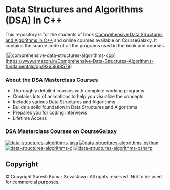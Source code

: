 # Data Structures and Algorithms (DSA) In C++

This  repository is for the students of book [Comprehensive Data Structures and Algorithms in C++](https://www.amazon.in/Comprehensive-Data-Structures-Algorithms-fundamentals/dp/9365898579) and online courses available on CourseGalaxy. It contains the source code of all the programs used in the book and courses.

[![comprehensive-data-structures-algorithms-cpp](https://github.com/user-attachments/assets/19b4ff22-198c-4c99-8cd4-05c3dc4f7766)]
(https://www.amazon.in/Comprehensive-Data-Structures-Algorithms-fundamentals/dp/9365898579)

### About the DSA Masterclass Courses
 * Thoroughly detailed courses with complete working programs
 * Contains lots of animations to help you visualize the concepts
 * Includes various Data Structures and Algorithms 
 * Builds a solid foundation in Data Structures and Algorithms
 * Prepares you for coding interviews 
 * Lifetime Access

### DSA Masterclass Courses on [CourseGalaxy](http://coursegalaxy.com/)

[![data-structures-algorithms-java](https://user-images.githubusercontent.com/96913690/200234744-14a5ed97-085f-44f3-9298-979c2053c580.jpg)](https://coursegalaxy.newzenler.com/courses/data-structures-algorithms-java-masterclass?coupon=GITHUB50)
[![data-structures-algorithms-python](https://user-images.githubusercontent.com/96913690/200234827-86aec10a-bfab-4371-91fc-e2be855ff1ff.jpg)](https://coursegalaxy.newzenler.com/courses/data-structures-algorithms-python-masterclass?coupon=GITHUB50)
[![data-structures-algorithms-c](https://user-images.githubusercontent.com/96913690/200234592-25d33957-0e9e-4cc0-b324-2a73325aca85.jpg)](https://coursegalaxy.newzenler.com/courses/data-structures-algorithms-c-masterclass?coupon=GITHUB50)
[![data-structures-algorithms-csharp](https://user-images.githubusercontent.com/96913690/200234905-67b85dfd-20c4-4f4b-afd2-e10d3568fff8.jpg)](https://coursegalaxy.newzenler.com/courses/data-structures-algorithms-csharp-masterclass?coupon=GITHUB50)

## Copyright
© Copyright Suresh Kumar Srivastava : All rights reserved.
Not to be used for commercial purposes.
